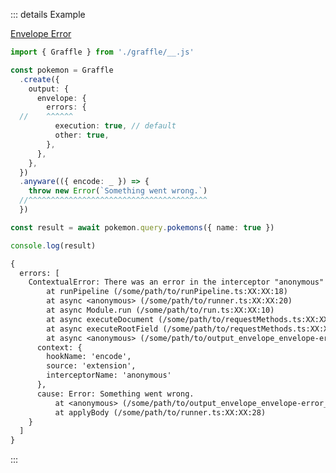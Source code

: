 ::: details Example

<div class="ExampleSnippet">
<a href="../../examples/output/envelope-error">Envelope Error</a>

<!-- dprint-ignore-start -->
```ts twoslash
import { Graffle } from './graffle/__.js'

const pokemon = Graffle
  .create({
    output: {
      envelope: {
        errors: {
  //    ^^^^^^
          execution: true, // default
          other: true,
        },
      },
    },
  })
  .anyware(({ encode: _ }) => {
    throw new Error(`Something went wrong.`)
  //^^^^^^^^^^^^^^^^^^^^^^^^^^^^^^^^^^^^^^^^
  })

const result = await pokemon.query.pokemons({ name: true })

console.log(result)
```
<!-- dprint-ignore-end -->

<!-- dprint-ignore-start -->
```txt
{
  errors: [
    ContextualError: There was an error in the interceptor "anonymous" (use named functions to improve this error message) while running hook "encode".
        at runPipeline (/some/path/to/runPipeline.ts:XX:XX:18)
        at async <anonymous> (/some/path/to/runner.ts:XX:XX:20)
        at async Module.run (/some/path/to/run.ts:XX:XX:10)
        at async executeDocument (/some/path/to/requestMethods.ts:XX:XX:18)
        at async executeRootField (/some/path/to/requestMethods.ts:XX:XX:18)
        at async <anonymous> (/some/path/to/output_envelope_envelope-error__envelope-error.ts:XX:XX:16) {
      context: {
        hookName: 'encode',
        source: 'extension',
        interceptorName: 'anonymous'
      },
      cause: Error: Something went wrong.
          at <anonymous> (/some/path/to/output_envelope_envelope-error__envelope-error.ts:XX:XX:11)
          at applyBody (/some/path/to/runner.ts:XX:XX:28)
    }
  ]
}
```
<!-- dprint-ignore-end -->

</div>
:::

